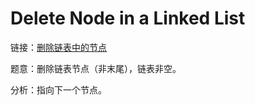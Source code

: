# Delete Node in a Linked List

链接：[删除链表中的节点](https://leetcode-cn.com/problems/delete-node-in-a-linked-list/description/)

题意：删除链表节点（非末尾），链表非空。

分析：指向下一个节点。

